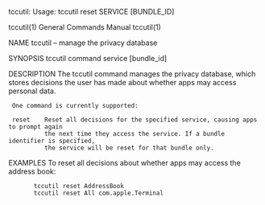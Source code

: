 tccutil: Usage: tccutil reset SERVICE [BUNDLE_ID]

tccutil(1) General Commands Manual tccutil(1)

NAME
tccutil – manage the privacy database

SYNOPSIS
tccutil command service [bundle_id]

DESCRIPTION
The tccutil command manages the privacy database, which stores decisions the user has
made about whether apps may access personal data.

     One command is currently supported:

     reset    Reset all decisions for the specified service, causing apps to prompt again
              the next time they access the service. If a bundle identifier is specified,
              the service will be reset for that bundle only.

EXAMPLES
To reset all decisions about whether apps may access the address book:

           tccutil reset AddressBook
           tccutil reset All com.apple.Terminal
